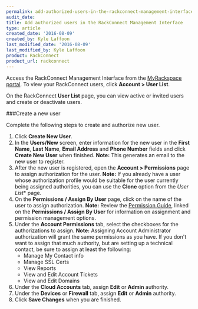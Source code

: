 ```yaml
---
permalink: add-authorized-users-in-the-rackconnect-management-interface/
audit_date:
title: Add authorized users in the RackConnect Management Interface
type: article
created_date: '2016-08-09'
created_by: Kyle Laffoon
last_modified_date: '2016-08-09'
last_modified_by: Kyle Laffoon
product: RackConnect
product_url: rackconnect
---
```


Access the RackConnect Management Interface from the
[MyRackspace portal](https://my.rackspace.com/). To view your
RackConnect users, click **Account > User List**.

On the RackConnect **User List** page, you can view active or invited users
and create or deactivate users.

###Create a new user

Complete the following steps to create and authorize new user.

1. Click **Create New User**.
2. In the **Users/New** screen, enter information for the new user in the
   **First Name**, **Last Name**, **Email Address** and **Phone Number** fields and click **Create New User** when finished.
   **Note:** This generates an email to the new user to register. 
3. After the new user is registered, open the  **Account > Permissions** page
   to assign authorization for the user.
   **Note:** If you already have a user whose authorization profile would be suitable for the user currently being assigned authorities, you can use the **Clone** option from the *User List** page.
4. On the **Permissions / Assign By User** page, click on the name of the user
   to assign authorization.
   **Note:** Review the [Permission Guide](https://racker.my.rackspace.com/portal/downloads/csx-docs/PermissionsGuide.pdf), linked on the **Permissions / Assign By User** for information on assignment and permission management options.
5. Under the **Account Permissions** tab, select the checkboxes for the
   authorizations to assign.
   **Note:** Assigning Account Administrator authorization will grant the same permissions as you have. If you don't want to assign that much authority, but are setting up a technical contact, be sure to assign at least the following:
    - Manage My Contact info
    - Manage SSL Certs
    - View Reports
    - View and Edit Account Tickets
    - View and Edit Domains
6. Under the **Cloud Accounts** tab, assign **Edit** or **Admin** authority.
7. Under the **Devices** or **Firewall** tab, assign **Edit** or **Admin**
   authority.
8. Click **Save Changes** when you are finished.
